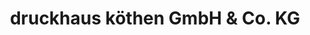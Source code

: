 ---
title: "druckhaus köthen GmbH & Co. KG"
url: /koethen-anhalt/druckhaus-koethen-gmbh-und-co-kg/
shop: Kopieren
---
